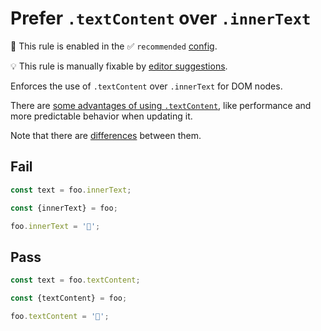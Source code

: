 # Prefer `.textContent` over `.innerText`

💼 This rule is enabled in the ✅ `recommended` [config](https://github.com/sindresorhus/eslint-plugin-unicorn#recommended-config).

💡 This rule is manually fixable by [editor suggestions](https://eslint.org/docs/latest/use/core-concepts#rule-suggestions).

<!-- end auto-generated rule header -->
<!-- Do not manually modify this header. Run: `npm run fix:eslint-docs` -->

Enforces the use of `.textContent` over `.innerText` for DOM nodes.

There are [some advantages of using `.textContent`](https://developer.mozilla.org/en-US/docs/Web/API/Node/textContent), like performance and more predictable behavior when updating it.

Note that there are [differences](https://developer.mozilla.org/en-US/docs/Web/API/Node/textContent#differences_from_innertext) between them.

## Fail

```js
const text = foo.innerText;
```

```js
const {innerText} = foo;
```

```js
foo.innerText = '🦄';
```

## Pass

```js
const text = foo.textContent;
```

```js
const {textContent} = foo;
```

```js
foo.textContent = '🦄';
```
